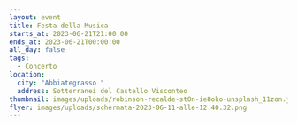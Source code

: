 ```yaml
---
layout: event
title: Festa della Musica
starts_at: 2023-06-21T21:00:00
ends_at: 2023-06-21T00:00:00
all_day: false
tags:
  - Concerto
location:
  city: "Abbiategrasso "
  address: Sotterranei del Castello Visconteo
thumbnail: images/uploads/robinson-recalde-st0n-ie8oko-unsplash_11zon.jpg
flyer: images/uploads/schermata-2023-06-11-alle-12.40.32.png
---
```

